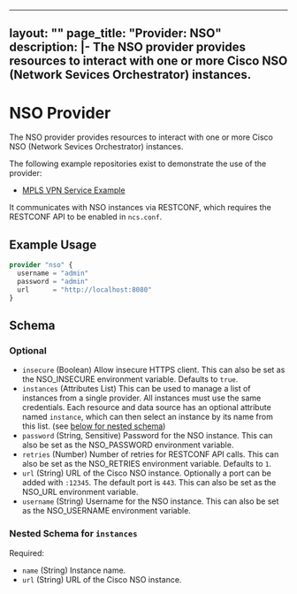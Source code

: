 
---
layout: ""
page_title: "Provider: NSO"
description: |-
  The NSO provider provides resources to interact with one or more Cisco NSO (Network Sevices Orchestrator) instances.
---

# NSO Provider

The NSO provider provides resources to interact with one or more Cisco NSO (Network Sevices Orchestrator) instances.

The following example repositories exist to demonstrate the use of the provider:

- [MPLS VPN Service Example](https://github.com/netascode/terraform-nso-service-example)

It communicates with NSO instances via RESTCONF, which requires the RESTCONF API to be enabled in `ncs.conf`.

## Example Usage

```terraform
provider "nso" {
  username = "admin"
  password = "admin"
  url      = "http://localhost:8080"
}
```

<!-- schema generated by tfplugindocs -->
## Schema

### Optional

- `insecure` (Boolean) Allow insecure HTTPS client. This can also be set as the NSO_INSECURE environment variable. Defaults to `true`.
- `instances` (Attributes List) This can be used to manage a list of instances from a single provider. All instances must use the same credentials. Each resource and data source has an optional attribute named `instance`, which can then select an instance by its name from this list. (see [below for nested schema](#nestedatt--instances))
- `password` (String, Sensitive) Password for the NSO instance. This can also be set as the NSO_PASSWORD environment variable.
- `retries` (Number) Number of retries for RESTCONF API calls. This can also be set as the NSO_RETRIES environment variable. Defaults to `1`.
- `url` (String) URL of the Cisco NSO instance. Optionally a port can be added with `:12345`. The default port is `443`. This can also be set as the NSO_URL environment variable.
- `username` (String) Username for the NSO instance. This can also be set as the NSO_USERNAME environment variable.

<a id="nestedatt--instances"></a>
### Nested Schema for `instances`

Required:

- `name` (String) Instance name.
- `url` (String) URL of the Cisco NSO instance.